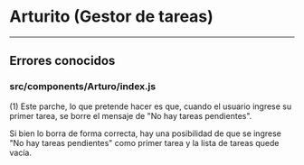 # Arturito (Gestor de tareas)

---

## Errores conocidos

### src/components/Arturo/index.js

(1) Este parche, lo que pretende hacer es que, cuando el usuario ingrese
su primer tarea, se borre el mensaje de "No hay tareas pendientes".

Si bien lo borra de forma correcta, hay una posibilidad de que se ingrese
"No hay tareas pendientes" como primer tarea y la lista de tareas quede
vacía.
